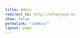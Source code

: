 ```yaml
---
title: Admin
redirect_to: http://ethanjayn.es
show: false
permalink: "/admin/"
layout: page
---
```



